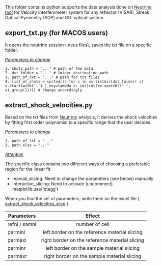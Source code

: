 This folder contains python supports the data analysis done on [Neutrino tool](https://github.com/NeutrinoToolkit/Neutrino) for
Velocity interferometer system for any reflector (VISAR), Streak Optical Pyrometry (SOP) and GOI optical system.

## export_txt.py (for MACOS users)

It opens the neutrino session (.neus files), saves the txt file on a specific folder.

 <ins> *Parameters to change* </ins>

```
1. shots_path = "..." # path of the data 
2. dst_folder = "..." # folder destination path
3. path_of_txt = "..." # path for txt files
4. list_of_shots = sorted([s for s in os.listdir(dst_folder) if s.startswith(' ') ],key=lambda x: int(int(re.search(r' ', x).group(1)))) # change accordingly 
```
## extract_shock_velocities.py
Based on the txt files from [Neutrino](https://github.com/NeutrinoToolkit/Neutrino) analysis, it derives the shock velocities by fitting first order polynomial to a specific range that the user decides.

<ins> *Parameters to change* </ins>
```
1. path_of_txt = "..."
2. path_xlsx = "..."
```
<ins> *Attention* </ins>

The specific class contains two different ways of choosing a preferable region for the linear fit:

* manual_slicing: Need to change the parameters (see below) manually
* interactive_slicing: Need to activate (uncomment) matplotlib.use('qtagg')

When you find the set of parameters, write them on the excel file ( <ins>extract_shock_velocities_slice</ins> )

| Parameters    | Effect        |
| ------------- |:-------------:|
| refni / samni | number of cell|
| parminl       | left border on the reference material slicing| 
| parmaxl       | right border on the reference material slicing|
| parminr       | left border on the sample material slicing| 
| parmaxr       | right border on the sample material slicing|




